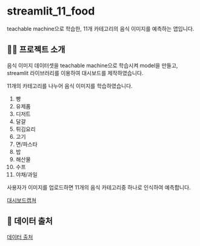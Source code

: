 # streamlit_11_food

teachable machine으로 학습한, 11개 카테고리의 음식 이미지를 예측하는 앱입니다.


## 👩‍💻 프로젝트 소개
음식 이미지 데이터셋을 teachable machine으로 학습시켜 model을 만들고, streamlit 라이브러리를 이용하여 대시보드를 제작하였습니다.


11개의 카테고리를 나누어 음식 이미지를 학습하였습니다.


1. 빵
2. 유제품
3. 디저트
4. 달걀
5. 튀김요리
6. 고기
7. 면/파스타
8. 밥
9. 해산물
10. 수프
11. 야채/과일


사용자가 이미지를 업로드하면 11개의 음식 카테고리중 하나로 인식하여 예측합니다.


[대시보드캡쳐]('프로젝트소개.png')


## 🔎 데이터 출처
[데이터 출처](https://www.kaggle.com/datasets/trolukovich/food11-image-dataset, "kaggle")